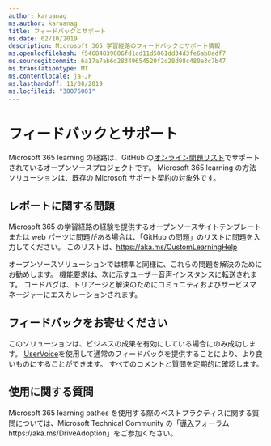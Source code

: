 ```yaml
---
author: karuanag
ms.author: karuanag
title: フィードバックとサポート
ms.date: 02/10/2019
description: Microsoft 365 学習経路のフィードバックとサポート情報
ms.openlocfilehash: f54684839086fd1cd11d5061dd34d3fe6ab8adf7
ms.sourcegitcommit: 6a17a7ab6d28349654520f2c28d08c480e3c7b47
ms.translationtype: MT
ms.contentlocale: ja-JP
ms.lasthandoff: 11/08/2019
ms.locfileid: "38076001"
---
```

# <a name="feedback-and-support"></a>フィードバックとサポート

Microsoft 365 learning の経路は、GitHub の[オンライン問題リスト](https://aka.ms/CustomLearningHelp)でサポートされているオープンソースプロジェクトです。 Microsoft 365 learning の方法ソリューションは、既存の Microsoft サポート契約の対象外です。  

## <a name="report-issues"></a>レポートに関する問題

Microsoft 365 の学習経路の経験を提供するオープンソースサイトテンプレートまたは web パーツに問題がある場合は、「GitHub の問題」のリストに問題を入力してください。  このリストは、https://aka.ms/CustomLearningHelp  

オープンソースソリューションでは標準と同様に、これらの問題を解決のためにお勧めします。 機能要求は、次に示すユーザー音声インスタンスに転送されます。 コードバグは、トリアージと解決のためにコミュニティおよびサービスマネージャーにエスカレーションされます。  

## <a name="provide-us-feedback"></a>フィードバックをお寄せください

このソリューションは、ビジネスの成果を有効にしている場合にのみ成功します。  [UserVoice](https://go.microsoft.com/fwlink/?linkid=2109552)を使用して通常のフィードバックを提供することにより、より良いものにすることができます。  すべてのコメントと質問を定期的に確認します。 

## <a name="usage-questions"></a>使用に関する質問

Microsoft 365 learning pathes を使用する際のベストプラクティスに関する質問については、Microsoft Technical Community の「[導入](https://aka.ms/DriveAdoption)フォーラムhttps://aka.ms/DriveAdoption」をご参加ください。 

